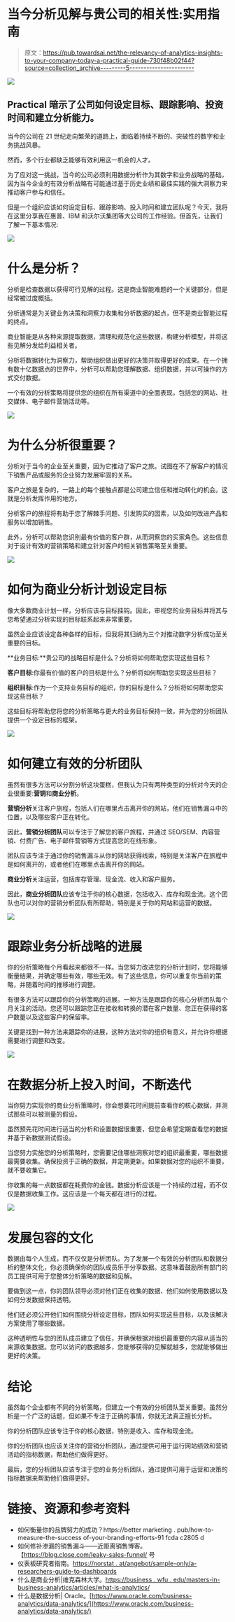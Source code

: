 # 当今分析见解与贵公司的相关性:实用指南

> 原文：<https://pub.towardsai.net/the-relevancy-of-analytics-insights-to-your-company-today-a-practical-guide-730f48b02f44?source=collection_archive---------5----------------------->

![](img/958ee7092e83658e163dbbb5424a2066.png)

## ‍Practical 暗示了公司如何设定目标、跟踪影响、投资时间和建立分析能力。

当今的公司在 21 世纪走向繁荣的道路上，面临着持续不断的、突破性的数字和业务挑战风暴。

然而，多个行业都缺乏能够有效利用这一机会的人才。

为了应对这一挑战，当今的公司必须利用数据分析作为其数字和业务战略的基础，因为当今企业的有效分析战略有可能通过基于历史业绩和最佳实践的强大洞察力来推动客户参与和信任。

但是一个组织应该如何设定目标、跟踪影响、投入时间和建立团队呢？今天，我将在这里分享我在惠普、IBM 和沃尔沃集团等大公司的工作经验。但首先，让我们了解一下基本情况:

![](img/dd6b6d2a2527d7394d8c4f0d388c9e30.png)

# 什么是分析？

分析是检查数据以获得可行见解的过程。这是商业智能难题的一个关键部分，但是经常被过度概括。

分析通常是为关键业务决策和洞察力收集和分析数据的起点，但不是商业智能过程的终点。

商业智能是从各种来源提取数据，清理和规范化这些数据，构建分析模型，并将这些见解分发给利益相关者。

分析将数据转化为洞察力，帮助组织做出更好的决策并取得更好的成果。在一个拥有数十亿数据点的世界中，分析可以帮助您理解数据、组织数据，并以可操作的方式交付数据。

一个有效的分析策略将提供您的组织在所有渠道中的全面表现，包括您的网站、社交媒体、电子邮件营销活动等。

![](img/ef52297f3231f85181aa1f4dd64a903e.png)

# 为什么分析很重要？

分析对于当今的企业至关重要，因为它推动了客户之旅。试图在不了解客户的情况下销售产品或服务的企业努力发展牢固的关系。

客户之旅是复杂的，一路上的每个接触点都是公司建立信任和推动转化的机会。这就是分析发挥作用的地方。

分析客户的旅程将有助于您了解棘手问题、引发购买的因素，以及如何改进产品和服务以增加销售。

此外，分析可以帮助您识别最有价值的客户群，从而洞察您的买家角色。这些信息对于设计有效的营销策略和建立针对客户的相关销售策略至关重要。

![](img/670a776b72dda4897cd28b8302edd7e9.png)

# 如何为商业分析计划设定目标

像大多数商业计划一样，分析应该与目标挂钩。因此，审视您的业务目标并将其与您希望通过分析实现的目标联系起来非常重要。

虽然企业应该设定各种各样的目标，但我将其归纳为三个对推动数字分析成功至关重要的目标。

**业务目标:**贵公司的战略目标是什么？分析将如何帮助您实现这些目标？

**客户目标**:你最有价值的客户的目标是什么？分析将如何帮助您实现这些目标？

**组织目标**:作为一个支持业务目标的组织，你的目标是什么？分析将如何帮助您实现这些目标？

这些目标将帮助您将您的分析策略与更大的业务目标保持一致，并为您的分析团队提供一个设定目标的框架。

![](img/42c84f006cd072852f7a67e7ef35b38f.png)

# 如何建立有效的分析团队

虽然有很多方法可以分割分析这块蛋糕，但我认为只有两种类型的分析对今天的企业很重要:**营销**和**商业分析**。

**营销分析**关注客户旅程，包括人们在哪里点击离开你的网站，他们在销售漏斗中的位置，以及哪些客户正在转化。

因此，**营销分析团队**可以专注于了解您的客户旅程，并通过 SEO/SEM、内容营销、付费广告、电子邮件营销等方式提高您的在线形象。

团队应该专注于通过你的销售漏斗从你的网站获得线索，特别是关注客户在旅程中是如何离开的，或者他们在哪里点击离开你的网站。

**商业分析**关注运营，包括库存管理、现金流、收入和客户服务。

因此，**商业分析团队**应该专注于你的核心数据，包括收入、库存和现金流。这个团队也可以对你的营销分析团队有所帮助，特别是关于你的网站和运营的数据。

![](img/8de7f8062b1225276aeca8daaeb3c8e9.png)

# 跟踪业务分析战略的进展

你的分析策略每个月看起来都很不一样。当您努力改进您的分析计划时，您将能够衡量结果，并确定哪些有效，哪些无效。有了这些信息，你可以重复你当前的策略，并随着时间的推移进行调整。

有很多方法可以跟踪你的分析策略的进展。一种方法是跟踪你的核心分析团队每个月关注的活动。您还可以跟踪您正在接收和转换的潜在客户数量、您正在获得的客户数量以及这些客户的保留率。

关键是找到一种方法来跟踪你的进展，这种方法对你的组织有意义，并允许你根据需要进行调整和改变。

![](img/c3688c0b68a95a639dc663e86a9009fa.png)

# 在数据分析上投入时间，不断迭代

当你努力实现你的商业分析策略时，你会想要花时间提前查看你的核心数据，并测试那些可以被测量的假设。

虽然预先花时间进行适当的分析和设置数据很重要，但您会希望定期查看您的数据并基于新数据测试假设。

当您努力实施您的分析策略时，您需要记住哪些洞察对您的组织最重要，哪些数据最需要收集。确保投资于正确的数据，并定期更新。如果数据对您的组织不重要，就不要收集它。

你收集的每一点数据都在耗费你的金钱。数据分析应该是一个持续的过程，而不仅仅是数据收集工作。这应该是一个每天都在进行的过程。

![](img/84ed7fc490450a412618130f1b164ef5.png)

# 发展包容的文化

数据由每个人生成，而不仅仅是分析团队。为了发展一个有效的分析团队和数据分析的整体文化，你必须确保你的团队成员乐于分享数据。这意味着鼓励所有部门的员工提供可用于您整体分析策略的数据和见解。

要做到这一点，你的团队领导必须对他们正在收集的数据、他们如何使用数据以及如何分发数据保持透明。

他们还必须公开他们如何围绕分析设定目标，团队如何实现这些目标，以及该解决方案使用了哪些数据。

这种透明性与您的团队成员建立了信任，并确保根据对组织最重要的内容从适当的来源收集数据。您可以访问的数据越多，您能够获得的见解就越多，您就能够做出更好的决策。

# 结论

虽然每个企业都有不同的分析策略，但建立一个有效的分析团队至关重要。虽然分析是一个广泛的话题，但如果不专注于正确的事情，你就无法真正擅长分析。

你的分析团队应该专注于你的核心数据，特别是收入、库存和现金流。

你的分析团队也应该关注你的营销分析团队，通过提供可用于运行网站绩效和营销活动的指标数据，帮助他们做得更好。

最后，您的分析团队应该专注于您的业务分析团队，通过提供可用于运营和决策的指标数据来帮助他们做得更好。

# 链接、资源和参考资料

*   如何衡量你的品牌努力的成功？https://better marketing . pub/how-to-measure-the-success of-your-branding-efforts-91 fcda c2805 d
*   如何修补渗漏的销售漏斗——近距离销售博客。【https://blog.close.com/leaky-sales-funnel/ 号
*   仪表板研究者指南。[https://norstat . at/angebot/sample-only/a-researchers-guide-to-dashboards](https://norstat.at/angebot/sample-only/a-researchers-guide-to-dashboards)
*   什么是商业分析|维克森林大学。[https://business . wfu . edu/masters-in-business-analytics/articles/what-is-analytics/](https://business.wfu.edu/masters-in-business-analytics/articles/what-is-analytics/)
*   什么是数据分析| Oracle。[https://www.oracle.com/business-analytics/data-analytics/](https://www.oracle.com/business-analytics/data-analytics/)